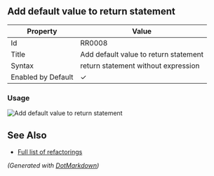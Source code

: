 ## Add default value to return statement

| Property           | Value                                 |
| ------------------ | ------------------------------------- |
| Id                 | RR0008                                |
| Title              | Add default value to return statement |
| Syntax             | return statement without expression   |
| Enabled by Default | &#x2713;                              |

### Usage

![Add default value to return statement](../../images/refactorings/AddDefaultValueToReturnStatement.png)

## See Also

* [Full list of refactorings](Refactorings.md)

*\(Generated with [DotMarkdown](http://github.com/JosefPihrt/DotMarkdown)\)*